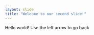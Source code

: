 ```yaml
---
layout: slide
title: "Welcome to our second slide!"
---
```

Hello world!
Use the left arrow to go back